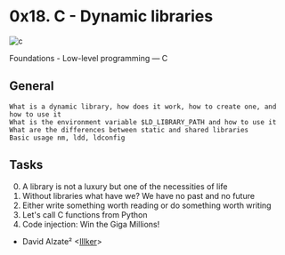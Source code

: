 # 0x18. C - Dynamic libraries

![c](https://miro.medium.com/max/500/1*Z-u5ta7CM4tauOpal0UUKw.jpeg)

 Foundations - Low-level programming ― C

## General
```
What is a dynamic library, how does it work, how to create one, and how to use it
What is the environment variable $LD_LIBRARY_PATH and how to use it
What are the differences between static and shared libraries
Basic usage nm, ldd, ldconfig

```

## Tasks

0. A library is not a luxury but one of the necessities of life
1. Without libraries what have we? We have no past and no future
2. Either write something worth reading or do something worth writing 
3. Let's call C functions from Python 
4. Code injection: Win the Giga Millions! 

* David Alzate² <[Illker](https://github.com/illker)>
